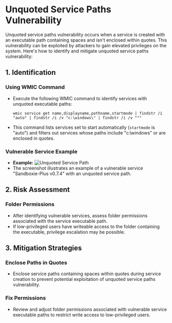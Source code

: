 # **Unquoted Service Paths Vulnerability**

Unquoted service paths vulnerability occurs when a service is created with an executable path containing spaces and isn't enclosed within quotes. This vulnerability can be exploited by attackers to gain elevated privileges on the system. Here's how to identify and mitigate unquoted service paths vulnerability:

## **1. Identification**

### **Using WMIC Command**
- Execute the following WMIC command to identify services with unquoted executable paths:
  ```
  wmic service get name,displayname,pathname,startmode | findstr /i "auto" | findstr /i /v "c:\windows\" | findstr /i /v """
  ```
- This command lists services set to start automatically (`startmode` is "auto") and filters out services whose paths include "c:\windows\" or are enclosed in quotes.

### **Vulnerable Service Example**
- **Example:** ![Unquoted Service Path](https://payatu.com/static/images/remoteblogs/farid/thick-client-penetration-testing/unqouted.png)
- The screenshot illustrates an example of a vulnerable service "Sandboxie-Plus v0.7.4" with an unquoted service path.

## **2. Risk Assessment**

### **Folder Permissions**
- After identifying vulnerable services, assess folder permissions associated with the service executable path.
- If low-privileged users have writeable access to the folder containing the executable, privilege escalation may be possible.

## **3. Mitigation Strategies**

### **Enclose Paths in Quotes**
- Enclose service paths containing spaces within quotes during service creation to prevent potential exploitation of unquoted service paths vulnerability.

### **Fix Permissions**
- Review and adjust folder permissions associated with vulnerable service executable paths to restrict write access to low-privileged users.
